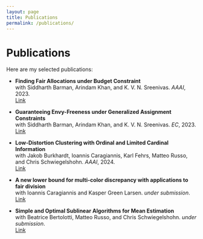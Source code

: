 ```yaml
---
layout: page
title: Publications
permalink: /publications/
---
```


# Publications

Here are my selected publications:

- **Finding Fair Allocations under Budget Constraint**  
  with Siddharth Barman, Arindam Khan, and K. V. N. Sreenivas. *AAAI*, 2023.  
  [Link](https://doi.org/10.48550/arXiv.2208.08168)

- **Guaranteeing Envy-Freeness under Generalized Assignment Constraints**  
  with Siddharth Barman, Arindam Khan, and K. V. N. Sreenivas. *EC*, 2023. 
  [Link](https://doi.org/10.48550/arXiv.2305.01339)

- **Low-Distortion Clustering with Ordinal and Limited Cardinal Information**  
  with 	Jakob Burkhardt, Ioannis Caragiannis, Karl Fehrs, Matteo Russo, and Chris Schwiegelshohn. *AAAI*, 2024.  
  [Link](https://doi.org/10.48550/arXiv.2402.04035)

- **A new lower bound for multi-color discrepancy with applications to fair division**  
  with 		Ioannis Caragiannis and Kasper Green Larsen. *under submission*.  
  [Link](https://doi.org/10.48550/arXiv.2502.10516)
  
- **Simple and Optimal Sublinear Algorithms for Mean Estimation**  
  with 		Beatrice Bertolotti, Matteo Russo, and Chris Schwiegelshohn. *under submission*.  
  [Link](https://arxiv.org/abs/2406.05254)
  

<!-- Add more entries similarly -->
